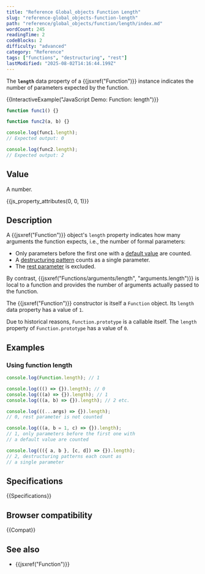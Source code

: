```yaml
---
title: "Reference Global_objects Function Length"
slug: "reference-global_objects-function-length"
path: "reference/global_objects/function/length/index.md"
wordCount: 245
readingTime: 2
codeBlocks: 2
difficulty: "advanced"
category: "Reference"
tags: ["functions", "destructuring", "rest"]
lastModified: "2025-08-02T14:16:44.199Z"
---
```



The **`length`** data property of a {{jsxref("Function")}} instance indicates the number of parameters expected by the function.

{{InteractiveExample("JavaScript Demo: Function: length")}}

```js interactive-example
function func1() {}

function func2(a, b) {}

console.log(func1.length);
// Expected output: 0

console.log(func2.length);
// Expected output: 2
```

## Value

A number.

{{js_property_attributes(0, 0, 1)}}

## Description

A {{jsxref("Function")}} object's `length` property indicates how many arguments the function expects, i.e., the number of formal parameters:

- Only parameters before the first one with a [default value](/en-US/docs/Web/JavaScript/Reference/Functions/Default_parameters) are counted.
- A [destructuring pattern](/en-US/docs/Web/JavaScript/Reference/Operators/Destructuring) counts as a single parameter.
- The [rest parameter](/en-US/docs/Web/JavaScript/Reference/Functions/rest_parameters) is excluded.

By contrast, {{jsxref("Functions/arguments/length", "arguments.length")}} is local to a function and provides the number of arguments actually passed to the function.

The {{jsxref("Function")}} constructor is itself a `Function` object. Its `length` data property has a value of `1`.

Due to historical reasons, `Function.prototype` is a callable itself. The `length` property of `Function.prototype` has a value of `0`.

## Examples

### Using function length

```js
console.log(Function.length); // 1

console.log((() => {}).length); // 0
console.log(((a) => {}).length); // 1
console.log(((a, b) => {}).length); // 2 etc.

console.log(((...args) => {}).length);
// 0, rest parameter is not counted

console.log(((a, b = 1, c) => {}).length);
// 1, only parameters before the first one with
// a default value are counted

console.log((({ a, b }, [c, d]) => {}).length);
// 2, destructuring patterns each count as
// a single parameter
```

## Specifications

{{Specifications}}

## Browser compatibility

{{Compat}}

## See also

- {{jsxref("Function")}}
